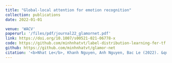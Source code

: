 ```yaml
---
title: "Global-local attention for emotion recognition"
collection: publications
date: 2022-01-01

venue: 'WACV'
paperurl: '/files/pdf/journal22_glamornet.pdf'
link: https://doi.org/10.1007/s00521-021-06778-x
code: https://github.com/minhnhatvt/label-distribution-learning-fer-tf
github: https://github.com/minhnhatvt/glamor-net
citation: '<b>Nhat Le</b>, Khanh Nguyen, Anh Nguyen, Bac Le (2022). &quot;Global-local attention for emotion recognition.&quot; <i>Neural Computing and Applications</i>.'
---
```




